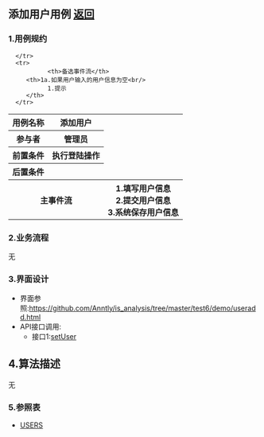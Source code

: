 ## 添加用户用例 [返回](../README.MD)

### 1.用例规约

<table>
      <tr>
			   <th>用例名称</th>
			   <th>添加用户</th>
      </tr>
      <tr>
			   <th>参与者</th>
			   <th>管理员</th>
      </tr>
      <tr>
			   <th>前置条件</th>
			   <th>执行登陆操作</th>
      </tr>
      <tr>
			   <th>后置条件</th>
			   <th></th>
      </tr>
      <tr>
			   <th colspan="2">主事件流</th>
         <th >1.填写用户信息<br/>
              2.提交用户信息<br/>
              3.系统保存用户信息
         </th>
      </tr>
      <tr>

      </tr>
      <tr>
			   <th>备选事件流</th>
         <th>1a.如果用户输入的用户信息为空<br/>
               1.提示
         </th>
      </tr>
</table>

### 2.业务流程

  无

### 3.界面设计
  * 界面参照:https://github.com/Anntly/is_analysis/tree/master/test6/demo/useradd.html
  * API接口调用:
    * 接口1:[setUser](../接口/addUser.md)

## 4.算法描述
  无

### 5.参照表
* [USERS](../数据库设计.md/#USERS)
